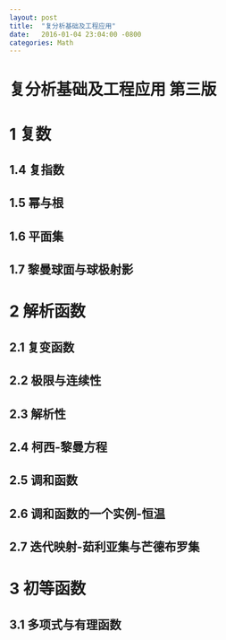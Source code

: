 ```yaml
---
layout: post
title:  "复分析基础及工程应用"
date:   2016-01-04 23:04:00 -0800
categories: Math
---
```


# 复分析基础及工程应用 第三版

# 1 复数

## 1.4 复指数

## 1.5 幂与根

## 1.6 平面集

## 1.7 黎曼球面与球极射影

# 2 解析函数

## 2.1 复变函数

## 2.2 极限与连续性

## 2.3 解析性

## 2.4 柯西-黎曼方程

## 2.5 调和函数

## 2.6 调和函数的一个实例-恒温

## 2.7 迭代映射-茹利亚集与芒德布罗集

# 3 初等函数

## 3.1 多项式与有理函数






